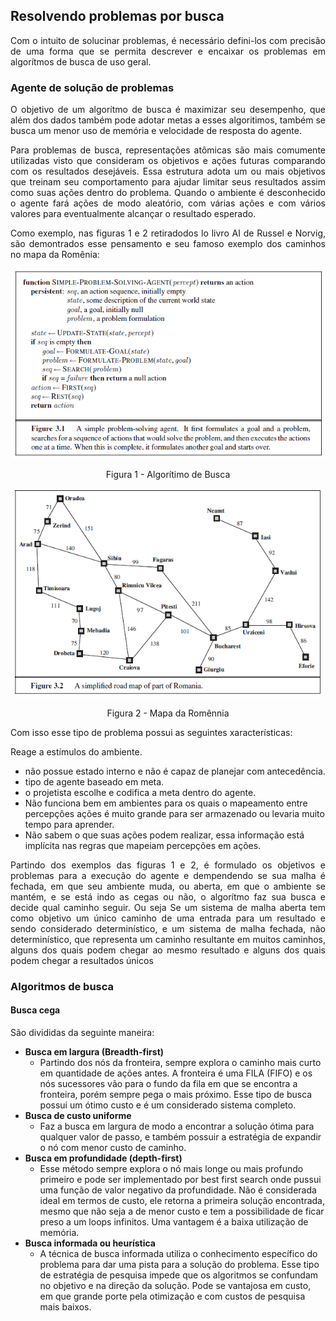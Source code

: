 ## Resolvendo problemas por busca

  <p align="justify">Com o intuito de solucinar problemas, é necessário defini-los com precisão de uma forma que se permita descrever e encaixar os problemas em algorítmos de busca de uso geral.</p>

### Agente de solução de problemas

  <p align="justify">O objetivo de um algorítmo de busca é maximizar seu desempenho, que além dos dados também pode adotar metas a esses algoritimos, também se busca um menor uso de memória e velocidade de resposta do agente.</p>
  <p align="justify">Para problemas de busca, representações atômicas são mais comumente utilizadas visto que consideram os objetivos e ações futuras comparando com os resultados desejáveis. Essa estrutura adota um ou mais objetivos que treinam seu comportamento para ajudar limitar seus resultados assim como suas ações dentro do problema. Quando o ambiente é desconhecido o agente fará ações de modo aleatório, com várias ações e com vários valores para eventualmente alcançar o resultado esperado.</p>
  <p align="justify">Como exemplo, nas figuras 1 e 2 retiradodos lo livro AI de Russel e Norvig, são demontrados esse pensamento e seu famoso exemplo dos caminhos no mapa da Romênia:</p>

<div align="center">
<img src="Imagens/p2_f1.PNG" width="500px" alt="Imagem Criada pela inteligência artificial do bing" /> 
<figcaption> </figcaption>
</div>
<p align="center">Figura 1 - Algorítimo de Busca</p>

<div align="center">
<img src="Imagens/p2_f2.PNG" width="500px" alt="Imagem Criada pela inteligência artificial do bing" /> 
<figcaption> </figcaption>
</div>
<p align="center">Figura 2 - Mapa da Romênnia</p>

Com isso esse tipo de problema possui as seguintes xaracterísticas:

Reage a estímulos do ambiente.
* não possue estado interno e não é capaz de planejar com antecedência.
* tipo de agente baseado em meta.
* o projetista escolhe e codifica a meta dentro do agente.
* Não funciona bem em ambientes para os quais o mapeamento entre percepções ações é muito grande para ser armazenado ou levaria muito tempo para aprender.
* Não sabem o que suas ações podem realizar, essa informação está implícita nas
regras que mapeiam percepções em ações.

<p align="justify">Partindo dos exemplos das figuras 1 e 2, é formulado os objetivos e problemas para a execução do agente e dempendendo se sua malha é fechada, em que seu ambiente muda, ou aberta, em que o ambiente se mantém, e se está indo as cegas ou não, o algorítmo faz sua busca e decide qual caminho seguir. Ou seja  Se um sistema de malha aberta tem como objetivo um único caminho de uma entrada para um resultado e sendo considerado determinístico, e um sistema de malha fechada, não determinístico, que representa um caminho resultante em muitos caminhos, alguns dos quais podem chegar ao mesmo resultado e alguns dos quais podem chegar a resultados únicos </p>

### Algoritmos de busca

#### Busca cega

São divididas da seguinte maneira:

* **Busca em largura (Breadth-first)** 
  - Partindo dos nós da fronteira, sempre explora o caminho mais curto em quantidade de ações antes. A fronteira é uma FILA (FIFO) e os nós sucessores vão para o fundo da fila em que se encontra a fronteira, porém sempre pega o mais próximo. Esse tipo de busca possui um ótimo custo e é um considerado sistema completo.
* **Busca de custo uniforme** 
  - Faz a busca em largura de modo a encontrar a solução ótima para qualquer valor de passo, e também possuir a estratégia de expandir o nó com menor custo de caminho.
* **Busca em profundidade (depth-first)**
  - Esse método sempre explora o nó mais longe ou mais profundo primeiro e pode ser implementado por best first search onde pussui uma função de valor negativo da profundidade.  Não é considerada ideal em termos de custo, ele retorna a primeira solução encontrada, mesmo que não seja a de menor custo e tem a possibilidade de ficar preso a um loops infinitos. Uma vantagem é a baixa utilização de  memória. 
* **Busca informada ou heurística**
  - A técnica de busca informada utiliza o conhecimento específico do problema para dar uma pista para a solução do problema. Esse tipo de estratégia de pesquisa impede que os algoritmos se confundam no objetivo e na direção da solução. Pode se vantajosa em custo, em que grande porte pela otimização e com custos de pesquisa mais baixos.



